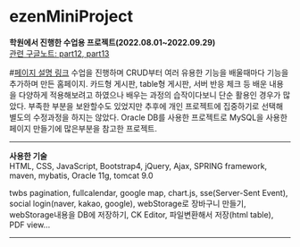 # ezenMiniProject
__학원에서 진행한 수업용 프로젝트(2022.08.01~2022.09.29)__   
[관련 구글노트: part12, part13](https://drive.google.com/drive/folders/1_u3TrhhxDfS89NH5k8XnWs-cRzUH1M46?usp=sharing, "Google note")   

#[페이지 설명 링크](https://www.notion.so/study-ezenMiniProject-913312b2409e403988872c2f7c63f2be?pvs=4)
수업을 진행하며 CRUD부터 여러 유용한 기능을 배울때마다 기능을 추가하며 만든 홈페이지. 카드형 게시판, table형 게시판, 서버 반응 체크 등 배운 내용을 다양하게 적용해보려고 하였으나 배우는 과정의 습작이다보니 단순 활용인 경우가 많았다. 부족한 부분을 보완할수도 있었지만 추후에 개인 프로젝트에 집중하기로 선택해 별도의 수정과정을 하지는 않았다. Oracle DB를 사용한 프로젝트로 MySQL을 사용한 페이지 만들기에 많은부분을 참고한 프로젝트.

***
__사용한 기술__   
HTML, CSS, JavaScript, Bootstrap4, jQuery, Ajax, SPRING framework, maven, mybatis, Oracle 11g, tomcat 9.0   
   
twbs pagination, fullcalendar, google map, chart.js, sse(Server-Sent Event), social login(naver, kakao, google), webStorage로 장바구니 만들기, webStorage내용을 DB에 저장하기, CK Editor, 파일변환해서 저장(html table), PDF view...

***

